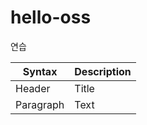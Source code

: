 # hello-oss
연습

| Syntax | Description |
| ----------- | ----------- |
| Header | Title |
| Paragraph | Text |****
